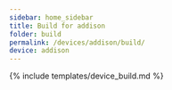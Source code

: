 ```yaml
---
sidebar: home_sidebar
title: Build for addison
folder: build
permalink: /devices/addison/build/
device: addison
---
```

{% include templates/device_build.md %}
